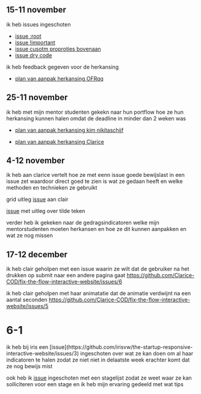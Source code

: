 <h2>
15-11 november</h2>
<p>
ik heb issues ingeschoten 
<ul>
<li><a href="https://github.com/Matthijs217/look-and-feel-styleguide/issues/8">issue :root</a></li>
<li><a href="https://github.com/kimnikitaschijf/look-and-feel-styleguide/issues/10">issue !important</a></li>
<li><a href="https://github.com/Kitkatisvibing/look-and-feel-styleguide/issues/7">issue cusotm proproties bovenaan </a></li>
<li><a href="https://github.com/Kitkatisvibing/look-and-feel-styleguide/issues/5">issue dry code </a></li>
</ul>

ik heb feedback gegeven voor de herkansing
<ul>
  <li>
    <a href="https://github.com/OFRqq/i-love-web/issues/1 ">plan van aanpak herkansing OFRqq</a>
  </li>
</ul>


<h2>
25-11 november</h2>

ik heb met mijn mentor studenten gekekn naar hun portflow hoe ze hun herkansing kunnen halen omdat de deadline in minder dan 2 weken was 
<ul>
  <li>
<a href="https://github.com/kimnikitaschijf/look-and-feel-corporate-identity/issues/30 ">plan van aanpak herkansing kim nikitaschijf</a>
  </li>
    <li>

<a href="https://github.com/Clarice-COD/look-and-feel-corporate-identity/issues/5">plan van aanpak herkansing Clarice</a>
  </li>
</ul>


<h2>
4-12 november</h2>

ik heb aan clarice vertelt hoe ze met eenn issue goede bewijslast in een issue zet waardoor direct goed te zien is wat ze gedaan heeft en welke methoden en technieken ze gebruikt 

grid uitleg [issue](https://github.com/Clarice-COD/look-and-feel-corporate-identity/issues/13) aan clair
 

[issue](https://github.com/kimnikitaschijf/look-and-feel-corporate-identity/issues/24 ) met uitleg over tilde teken


verder heb ik gekeken naar de gedragsindicatoren welke mijn mentorstudenten moeten herkansen en hoe ze dit kunnen aanpakken en wat ze nog missen


<h2>
17-12 december</h2>

ik heb clair geholpen met een issue waarin ze wilt dat de gebruiker na het drukken op submit naar een andere pagina gaat
https://github.com/Clarice-COD/fix-the-flow-interactive-website/issues/6

ik heb clair geholpen met haar animatatie dat de animatie verdwijnt na een aantal seconden
https://github.com/Clarice-COD/fix-the-flow-interactive-website/issues/5

<h1>6-1</h1>
ik heb bij iris een [issue](https://github.com/irisvw/the-startup-responsive-interactive-website/issues/3) ingeschoten over wat ze kan doen om al haar indicatoren te halen zodat ze niet niet in delaatste week erachter komt dat ze nog bewijs mist 

ook heb ik [issue](https://github.com/irisvw/fix-the-flow-interactive-website/issues/6) ingeschoten met een stagelijst zodat ze weet waar ze kan solliciteren voor een stage en ik heb mijn ervaring gedeeld met wat tips





